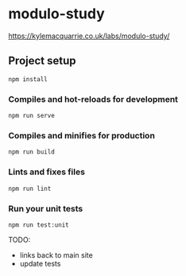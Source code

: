 # modulo-study
https://kylemacquarrie.co.uk/labs/modulo-study/

## Project setup
```
npm install
```

### Compiles and hot-reloads for development
```
npm run serve
```

### Compiles and minifies for production
```
npm run build
```

### Lints and fixes files
```
npm run lint
```

### Run your unit tests
```
npm run test:unit
```

TODO:
- links back to main site
- update tests
